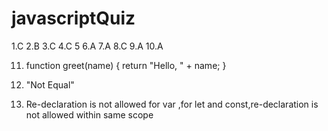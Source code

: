 # javascriptQuiz

1.C
2.B
3.C
4.C
5
6.A
7.A
8.C
9.A
10.A

11. function greet(name) {
    return "Hello, " + name;
}

12. "Not Equal"

13. Re-declaration is not allowed for var ,for let and const,re-declaration is not allowed within same scope